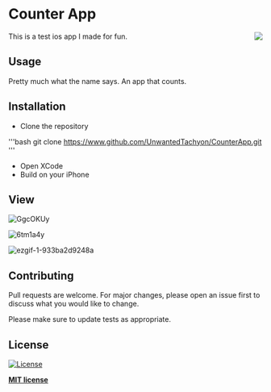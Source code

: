 # Counter App

<img src="https://user-images.githubusercontent.com/42587570/77418957-a4ee9f80-6ded-11ea-885d-f4ef7f893b95.jpg" align="right" />
This is a test ios app I made for fun.

## Usage

Pretty much what the name says. An app that counts.

## Installation

- Clone the repository

'''bash
git clone https://www.github.com/UnwantedTachyon/CounterApp.git
'''

- Open XCode
- Build on your iPhone

## View
![GgcOKUy](https://user-images.githubusercontent.com/42587570/77419408-5e4d7500-6dee-11ea-81b4-d1ff53a3454d.png)

![6tm1a4y](https://user-images.githubusercontent.com/42587570/77419437-69080a00-6dee-11ea-8157-0debcb798c76.png)

![ezgif-1-933ba2d9248a](https://user-images.githubusercontent.com/42587570/77419368-4e359580-6dee-11ea-9244-ce0a2df2cd94.gif)

## Contributing
Pull requests are welcome. For major changes, please open an issue first to discuss what you would like to change.

Please make sure to update tests as appropriate.

## License

[![License](http://img.shields.io/:license-mit-blue.svg?style=flat-square)](http://badges.mit-license.org)

**[MIT license](https://choosealicense.com/licenses/mit/)**

